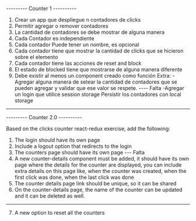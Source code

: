 --------- Counter 1 ----------
1. Crear un app que despliegue n contadores de clicks
2. Permitir agregar o remover contadores
3. La cantidad de contadores se debe mostrar de alguna manera
4. Cada Contador es independiente
5. Cada contador Puede tener un nombre, es opcional
6. Cada contador tiene que mostrar la cantidad de clicks que se hicieron sobre el elemento
7. Cada contador tiene las acciones de reset and block
8. El estado de blocked tiene que mostrarse de alguna manera diferente
9. Debe existir al menos un component creado como función
Extra: 
-Agregar alguna manera de setear la cantidad de contadores que se pueden agregar y validar que ese valor se respete.
---- Falta
-Agregar un login que utilice session storage
Persistir los contadores con local storage
----

--------- Counter 2.0 ----------

Based on the clicks counter react-redux exercise, add the following:
1. The login should have its own page
2. Include a logout option that redirects to the login
3. The counters page should have its own page
--- Falta
4. A new counter-details component must be added, it should have its own page where the details for the counter are displayed, you can include extra details on this page like, when the counter was created, when the first click was done, when the last click was done
5. The counter details page link should be unique, so it can be shared
6. On the counter-details page, the name of the counter can be updated and it can be deleted as well.
----
7. A new option to reset all the counters